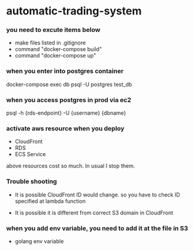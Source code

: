 # automatic-trading-system

### you need to excute items below
- make files listed in .gitignore
- command "docker-compose build"
- command "docker-compose up"


### when you enter into postgres container
docker-compose exec db psql -U postgres test_db

### when you access postgres in prod via ec2
psql -h {rds-endpoint} -U {username} {dbname}

### activate aws resource when you deploy
- CloudFront
- RDS
- ECS Service

above resources cost so much. In usual I stop them.


### Trouble shooting
- It is possible CloudFront ID would change.
so you have to check ID specified at lambda function

- It is possible it is different from correct S3 domain
in CloudFront

### when you add env variable, you need to add it at the file in S3
- golang env variable